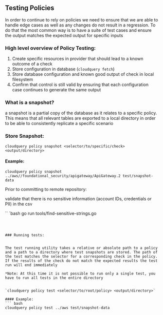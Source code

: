 
## Testing Policies

In order to continue to rely on policies we need to ensure that we are able to handle edge cases as well as any changes do not result in a regression. To do that the most common way is to have a suite of test cases and ensure the output matches the expected output for specific inputs

### High level overview of Policy Testing:

1. Create specific resources in provider that should lead to a known outcome of a check
2. Store configuration in database (`cloudquery fetch`)
3. Store database configuration and known good output of check in local filesystem
4. Confirm that control is still valid by ensuring that each configuration case continues to generate the same output


### What is a snapshot?

a snapshot is a partial copy of the database as it relates to a specific policy. This means that all relevant tables are exported to a local directory in order to be able to consistently replicate a specific scenario




###  Store Snapshot:

`cloudquery policy snapshot <selector/to/specific/check> <output/directory>`

#### Example:
`cloudquery policy snapshot ../aws//foundational_security/apigateway/ApiGateway.2 test/snapshot-data`



Prior to committing to remote repository:

validate that there is no sensitive information (account IDs, credentials or PII) in the csv

``   `bash
go run tools/find-sensitive-strings.go
```



### Running tests:


The test running utility takes a relative or absolute path to a policy and a path to a directory where test snapshots are stored. The path of the test matches the selector for a corresponding check in the policy. If the results of the check do not match the expected results the test run will end immediately

*Note: At this time it is not possible to run only a single test, you have to run all tests in the entire directory


`cloudquery policy test <selector/to/root/policy> <output/directory>`

#### Example:
``` bash
cloudquery policy test ../aws test/snapshot-data
```

